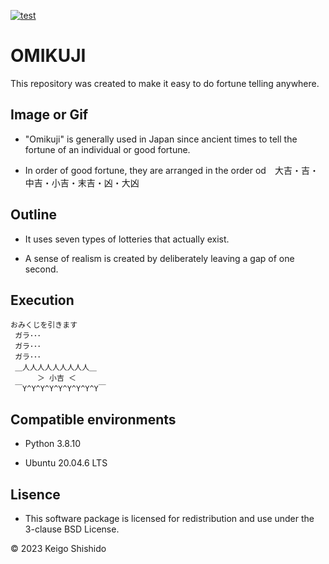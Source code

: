 [![test](https://github.com/kig-s3293/OMIKUJI/actions/workflows/test.yml/badge.svg)](https://github.com/kig-s3293/OMIKUJI/actions/workflows/test.yml)

# OMIKUJI

This repository was created to make it easy to do fortune telling anywhere.

## Image or Gif

* "Omikuji" is generally used in Japan since ancient times to tell the fortune of an individual or good fortune.

* In order of good fortune, they are arranged in the order od　大吉・吉・中吉・小吉・末吉・凶・大凶

## Outline

* It uses seven types of lotteries that actually exist.

* A sense of realism is created by deliberately leaving a gap of one second.

## Execution

```
おみくじを引きます
 ガラ･･･
 ガラ･･･
 ガラ･･･
 ＿人人人人人人人人人＿
      ＞ 小吉 ＜
 ￣Y^Y^Y^Y^Y^Y^Y^Y^Y￣
```

## Compatible environments

* Python 3.8.10

* Ubuntu 20.04.6 LTS
  
## Lisence
 
* This software package is licensed for redistribution and use under the 3-clause BSD License.

© 2023 Keigo Shishido 
